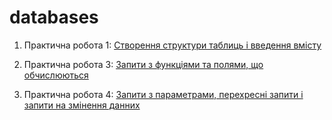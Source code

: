 databases
=========

1. Практична робота 1: [Створення структури таблиць і введення вмісту](./work1/)

2. Практична робота 3: [Запити з функціями та полями, що обчислюються](./work1/)

3. Практична робота 4: [Запити з параметрами, перехресні запити і запити на змінення данних](./work1/)


